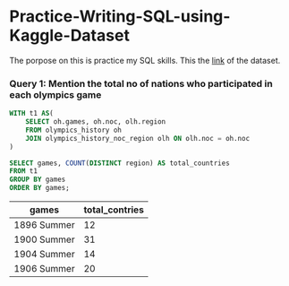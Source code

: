 # Practice-Writing-SQL-using-Kaggle-Dataset
The porpose on this is practice my SQL skills. This the [link](https://www.kaggle.com/datasets/heesoo37/120-years-of-olympic-history-athletes-and-results) of the dataset.


### Query 1: Mention the total no of nations who participated in each olympics game
```SQL
WITH t1 AS(
	SELECT oh.games, oh.noc, olh.region
	FROM olympics_history oh
	JOIN olympics_history_noc_region olh ON olh.noc = oh.noc
)

SELECT games, COUNT(DISTINCT region) AS total_countries
FROM t1
GROUP BY games
ORDER BY games;
```

| games        | total_contries |
|--------------|----------------|
| 1896 Summer  |       12       |
| 1900 Summer  |       31       |
| 1904 Summer  |       14       |
| 1906 Summer  |       20       |

